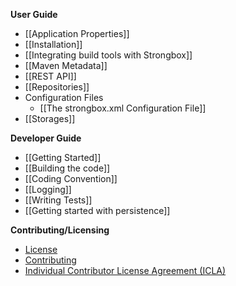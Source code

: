 **User Guide**
* [[Application Properties]]
* [[Installation]]
* [[Integrating build tools with Strongbox]]
* [[Maven Metadata]]
* [[REST API]]
* [[Repositories]]
* Configuration Files
  * [[The strongbox.xml Configuration File]]
* [[Storages]]

**Developer Guide**
* [[Getting Started]]
* [[Building the code]]
* [[Coding Convention]]
* [[Logging]]
* [[Writing Tests]]
* [[Getting started with persistence]]

**Contributing/Licensing**
* [License](https://github.com/strongbox/strongbox/blob/master/LICENSE)
* [Contributing](https://github.com/strongbox/strongbox/blob/master/CONTRIBUTING.md)
* [Individual Contributor License Agreement (ICLA)](https://github.com/strongbox/strongbox/blob/master/ICLA.md)


